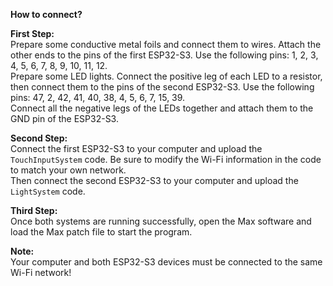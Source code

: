 **How to connect?**

**First Step:**  
Prepare some conductive metal foils and connect them to wires. Attach the other ends to the pins of the first ESP32-S3. Use the following pins: 1, 2, 3, 4, 5, 6, 7, 8, 9, 10, 11, 12.  
Prepare some LED lights. Connect the positive leg of each LED to a resistor, then connect them to the pins of the second ESP32-S3. Use the following pins: 47, 2, 42, 41, 40, 38, 4, 5, 6, 7, 15, 39.  
Connect all the negative legs of the LEDs together and attach them to the GND pin of the ESP32-S3.

**Second Step:**  
Connect the first ESP32-S3 to your computer and upload the `TouchInputSystem` code. Be sure to modify the Wi-Fi information in the code to match your own network.  
Then connect the second ESP32-S3 to your computer and upload the `LightSystem` code.

**Third Step:**  
Once both systems are running successfully, open the Max software and load the Max patch file to start the program.

**Note:**  
Your computer and both ESP32-S3 devices must be connected to the same Wi-Fi network!
